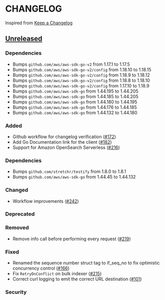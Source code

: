 # CHANGELOG
Inspired from [Keep a Changelog](https://keepachangelog.com/en/1.0.0/)

## [Unreleased]
### Dependencies
- Bumps `github.com/aws/aws-sdk-go-v2` from 1.17.1 to 1.17.5
- Bumps `github.com/aws/aws-sdk-go-v2/config` from 1.18.10 to 1.18.15
- Bumps `github.com/aws/aws-sdk-go-v2/config` from 1.18.9 to 1.18.12
- Bumps `github.com/aws/aws-sdk-go-v2/config` from 1.18.8 to 1.18.10
- Bumps `github.com/aws/aws-sdk-go-v2/config` from 1.17.10 to 1.18.9
- Bumps `github.com/aws/aws-sdk-go` from 1.44.195 to 1.44.205
- Bumps `github.com/aws/aws-sdk-go` from 1.44.185 to 1.44.205
- Bumps `github.com/aws/aws-sdk-go` from 1.44.180 to 1.44.195
- Bumps `github.com/aws/aws-sdk-go` from 1.44.176 to 1.44.185
- Bumps `github.com/aws/aws-sdk-go` from 1.44.132 to 1.44.180

### Added
- Github workflow for changelog verification ([#172](https://github.com/alphastrikelabs/opensearch-go/pull/172))
- Add Go Documentation link for the client ([#182](https://github.com/alphastrikelabs/opensearch-go/pull/182))
- Support for Amazon OpenSearch Serverless ([#216](https://github.com/alphastrikelabs/opensearch-go/pull/216))

### Dependencies
- Bumps `github.com/stretchr/testify` from 1.8.0 to 1.8.1
- Bumps `github.com/aws/aws-sdk-go` from 1.44.45 to 1.44.132

### Changed
- Workflow improvements ([#242](https://github.com/alphastrikelabs/opensearch-go/pull/242))

### Deprecated

### Removed
- Remove info call before performing every request ([#219](https://github.com/alphastrikelabs/opensearch-go/pull/219))

### Fixed
 - Renamed the sequence number struct tag to if_seq_no to fix optimistic concurrency control ([#166](https://github.com/alphastrikelabs/opensearch-go/pull/166))
 - Fix `RetryOnConflict` on bulk indexer ([#215](https://github.com/alphastrikelabs/opensearch-go/pull/215))
 - Correct curl logging to emit the correct URL destination ([#101](https://github.com/alphastrikelabs/opensearch-go/pull/101))

### Security


[Unreleased]: https://github.com/alphastrikelabs/opensearch-go/compare/2.1...HEAD
